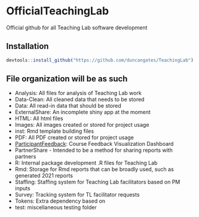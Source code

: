 # OfficialTeachingLab
Official github for all Teaching Lab software development

## Installation

``` r
devtools::install_github("https://github.com/duncangates/TeachingLab")
```

## File organization will be as such

- Analysis: All files for analysis of Teaching Lab work
- Data-Clean: All cleaned data that needs to be stored
- Data: All read-in data that should be stored
- ExternalShare: An incomplete shiny app at the moment
- HTML: All html files
- Images: All images created or stored for project usage
- inst: Rmd template building files
- PDF: All PDF created or stored for project usage
- [ParticipantFeedback](https://teachinglabhq.shinyapps.io/ParticipantFeedback/): Course Feedback Visualization Dashboard
- PartnerShare - Intended to be a method for sharing reports with partners
- R: Internal package development .R files for Teaching Lab
- Rmd: Storage for Rmd reports that can be broadly used, such as generated 2021 reports
- Staffing: Staffing system for Teaching Lab facilitators based on PM inputs
- Survey: Tracking system for TL facilitator requests
- Tokens: Extra dependency based on
- test: miscellaneous testing folder
